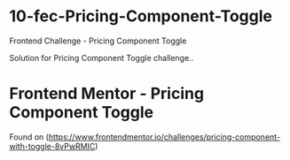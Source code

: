 # 10-fec-Pricing-Component-Toggle

Frontend Challenge - Pricing Component Toggle

Solution for Pricing Component Toggle challenge..

# Frontend Mentor - Pricing Component Toggle

Found on (https://www.frontendmentor.io/challenges/pricing-component-with-toggle-8vPwRMIC)
